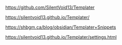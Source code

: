 

https://github.com/SilentVoid13/Templater

https://silentvoid13.github.io/Templater/

https://shbgm.ca/blog/obsidian/Templater+Snippets

https://silentvoid13.github.io/Templater/settings.html


